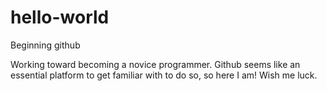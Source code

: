 hello-world
===========

Beginning github

Working toward becoming a novice programmer. Github seems like an essential platform to get familiar with to do so, so here I am! Wish me luck.
